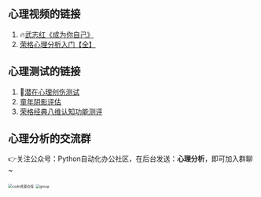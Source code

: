 ## 心理视频的链接

1. 🔥[武志红《成为你自己》](https://www.bilibili.com/video/BV1mi4y1j7DF)
2. [荣格心理分析入门【全】](https://www.acfun.cn/v/ac20499334)



## 心理测试的链接

1. 🌟[潜在心理创伤测试](https://mp.weixin.qq.com/s/Sz5V7w3cW3q7CNipBSlFRQ)
2. [童年阴影评估](https://mp.weixin.qq.com/s/4n32XlNOmGBebVwpF7NnHQ)
3. [荣格经典八维认知功能测评](https://mp.weixin.qq.com/s/22PBzxlrsEyRNGoUbCVuaQ)



## 心理分析的交流群

👉关注公众号：Python自动化办公社区，在后台发送：**心理分析**，即可加入群聊~

<img src="https://img-blog.csdnimg.cn/20201231105911656.jpg?x-oss-process=image/watermark,type_ZmFuZ3poZW5naGVpdGk,shadow_10,text_aHR0cHM6Ly9ibG9nLmNzZG4ubmV0L3dlaXhpbl80MjMyMTUxNw==,size_16,color_FFFFFF,t_70#pic_center" alt="csdn资源仓库" style="zoom:50%;" />
<img src="https://img-blog.csdnimg.cn/20201230181619243.jpg?x-oss-process=image/watermark,type_ZmFuZ3poZW5naGVpdGk,shadow_10,text_aHR0cHM6Ly9ibG9nLmNzZG4ubmV0L3dlaXhpbl80MjMyMTUxNw==,size_16,color_FFFFFF,t_70#pic_center" alt="group" style="zoom: 50%;" />






